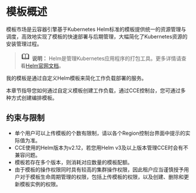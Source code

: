 # 模板概述<a name="cce_01_0191"></a>

模板市场是云容器引擎基于Kubernetes Helm标准的模板提供统一的资源管理与调度，高效地实现了模板的快速部署与后期管理，大幅简化了Kubernetes资源的安装管理过程。

>![](public_sys-resources/icon-note.gif) **说明：** 
>Helm是管理Kubernetes应用程序的打包工具。更多详情请查看[Helm官网文档](https://helm.sh/)。

我的模板是通过自定义Helm模板来简化工作负载部署的服务。

本章节指导您如何通过自定义模板创建工作负载，通过CCE控制台，您可通过多种方式创建编排模板。

## 约束与限制<a name="section148624339590"></a>

-   单个用户可以上传模板的个数有限制，请以各个Region控制台界面中提示的实际值为准。
-   CCE使用的Helm版本为v2.12，若您用Helm v3及以上版本管理CCE时会有不兼容问题。
-   模板若存在多个版本，则消耗对应数量的模板配额。
-   由于模板的操作权限同时具有较高的集群操作权限，因此租户应当谨慎授予用户对于模板生命周期管理的权限，包括上传模板的权限，以及创建、删除和更新模板实例的权限。

